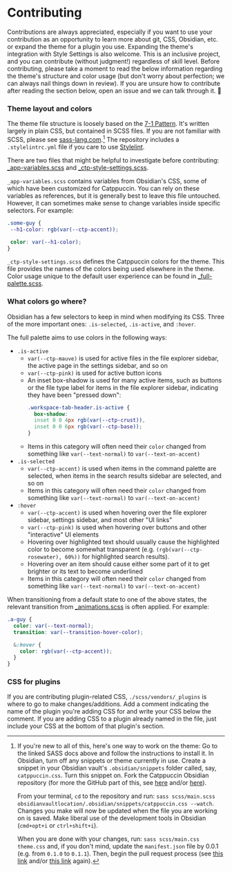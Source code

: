 # Contributing

Contributions are always appreciated, especially if you want to use your contribution as an opportunity to learn more about git, CSS, Obsidian, etc. or expand the theme for a plugin you use. Expanding the theme's integration with Style Settings is also welcome. This is an inclusive project, and you can contribute (without judgment!) regardless of skill level. Before contributing, please take a moment to read the below information regarding the theme's structure and color usage (but don't worry about perfection; we can always nail things down in review). If you are unsure how to contribute after reading the section below, open an issue and we can talk through it. 🤙

### Theme layout and colors

The theme file structure is loosely based on the [7-1 Pattern](https://sass-guidelin.es/#the-7-1-pattern). It's written largely in plain CSS, but contained in SCSS files. If you are not familiar with SCSS, please see [sass-lang.com](https://sass-lang.com/).[^development] The repository includes a `.stylelintrc.yml` file if you care to use [Stylelint](https://stylelint.io/).

There are two files that might be helpful to investigate before contributing: [_app-variables.scss](https://github.com/catppuccin/obsidian/blob/main/scss/base/_app-variables.scss) and [_ctp-style-settings.scss](https://github.com/catppuccin/obsidian/blob/main/scss/base/_ctp-style-settings.scss).

`_app-variables.scss` contains variables from Obsidian's CSS, some of which have been customized for Catppuccin. You can rely on these variables as references, but it is generally best to leave this file untouched. However, it can sometimes make sense to change variables inside specific selectors. For example:

 ```scss
 .some-guy {
  --h1-color: rgb(var(--ctp-accent));

  color: var(--h1-color);
 }
 ```

`_ctp-style-settings.scss` defines the Catppuccin colors for the theme. This file provides the names of the colors being used elsewhere in the theme. Color usage unique to the default user experience can be found in [_full-palette.scss](https://github.com/catppuccin/obsidian/blob/main/scss/themes/_full-palette.scss).

### What colors go where?

Obsidian has a few selectors to keep in mind when modifying its CSS. Three of the more important ones: `.is-selected`, `.is-active`, and `:hover`.

The full palette aims to use colors in the following ways:
+ `.is-active`
  + `var(--ctp-mauve)` is used for active files in the file explorer sidebar, the active page in the settings sidebar, and so on
  + `var(--ctp-pink)` is used for active button icons
  + An inset box-shadow is used for many active items, such as buttons or the file type label for items in the file explorer sidebar, indicating they have been "pressed down":
    ```scss
    .workspace-tab-header.is-active {
      box-shadow:
      inset 0 0 4px rgb(var(--ctp-crust)), 
      inset 0 0 6px rgb(var(--ctp-base));
    }
    ```
  + Items in this category will often need their `color` changed from something like `var(--text-normal)` to `var(--text-on-accent)`
+ `.is-selected`
  + `var(--ctp-accent)` is used when items in the command palette are selected, when items in the search results sidebar are selected, and so on
  + Items in this category will often need their `color` changed from something like `var(--text-normal)` to `var(--text-on-accent)`
+ `:hover`
  + `var(--ctp-accent)` is used when hovering over the file explorer sidebar, settings sidebar, and most other "UI links"
  + `var(--ctp-pink)` is used when hovering over buttons and other "interactive" UI elements
  + Hovering over highlighted text should usually cause the highlighted color to become somewhat transparent (e.g. `(rgb(var(--ctp-rosewater), 60%))` for highlighted search results).
  + Hovering over an item should cause either some part of it to get brighter or its text to become underlined
  + Items in this category will often need their `color` changed from something like `var(--text-normal)` to `var(--text-on-accent)`

When transitioning from a default state to one of the above states, the relevant transition from [_animations.scss](https://github.com/catppuccin/obsidian/blob/main/scss/components/_animations.scss) is often applied. For example:
```scss
.a-guy {
  color: var(--text-normal);
  transition: var(--transition-hover-color);

  &:hover {
    color: rgb(var(--ctp-accent));
  }
}
```


### CSS for plugins

If you are contributing plugin-related CSS, `./scss/vendors/_plugins` is where to go to make changes/additions. Add a comment indicating the name of the plugin you're adding CSS for and write your CSS below the comment. If you are adding CSS to a plugin already named in the file, just include your CSS at the bottom of that plugin's section.

[^development]: If you're new to all of this, here's one way to work on the theme: Go to the linked SASS docs above and follow the instructions to install it. In Obsidian, turn off any snippets or theme currently in use. Create a snippet in your Obsidian vault's `.obsidian/snippets` folder called, say, `catppuccin.css`. Turn this snippet on. Fork the Catppuccin Obsidian repository (for more the GitHub part of this, see [here](https://docs.github.com/en/pull-requests/collaborating-with-pull-requests) and/or [here](https://blog.scottlowe.org/2015/01/27/using-fork-branch-git-workflow/)).

    From your terminal, `cd` to the repository and run: `sass scss/main.scss obsidianvaultlocation/.obsidian/snippets/catppuccin.css --watch`. Changes you make will now be updated when the file you are working on is saved. Make liberal use of the development tools in Obsidian (`cmd+opt+i` or `ctrl+shift+i`).

    When you are done with your changes, run: `sass scss/main.css theme.css` and, if you don't mind, update the `manifest.json` file by 0.0.1 (e.g. from `0.1.0` to `0.1.1`). Then, begin the pull request process (see [this link](https://docs.github.com/en/pull-requests/collaborating-with-pull-requests) and/or [this link](https://blog.scottlowe.org/2015/01/27/using-fork-branch-git-workflow/) again). 
